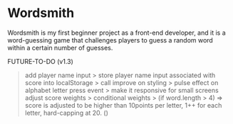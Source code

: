 # Wordsmith

Wordsmith is my first beginner project as a front-end developer, and it is a word-guessing game that challenges players to guess a random word within a certain number of guesses.


FUTURE-TO-DO (v1.3)
> add player name input
    > store player name input associated with score into localStorage
        > call
> improve on styling
    > pulse effect on alphabet letter press event
        > make it responsive for small screens
> adjust score weights
    > conditional weights 
        > (if word.length > 4) => score is adjusted to be higher than 10points per letter, 1++ for each letter, hard-capping at 20. ()
